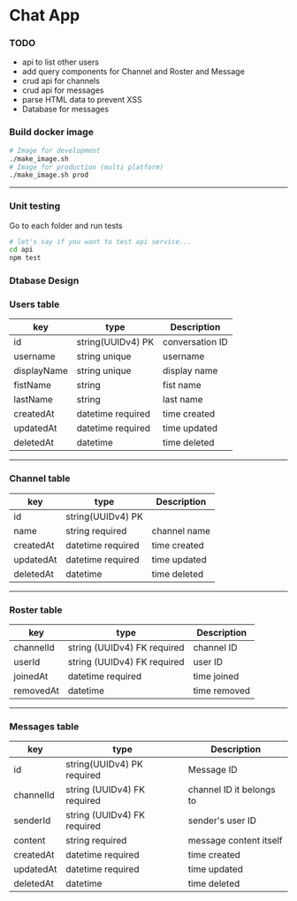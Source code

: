 # Chat App

### TODO

- api to list other users
- add query components for Channel and Roster and Message
- crud api for channels
- crud api for messages
- parse HTML data to prevent XSS
- Database for messages

### Build docker image

```bash
# Image for development
./make_image.sh
# Image for production (multi platform)
./make_image.sh prod
```

---

### Unit testing

Go to each folder and run tests

```bash
# let's say if you want to test api service...
cd api
npm test
```

### Dtabase Design

### Users table

| key         | type              | Description     |
| ----------- | ----------------- | --------------- |
| id          | string(UUIDv4) PK | conversation ID |
| username    | string unique     | username        |
| displayName | string unique     | display name    |
| fistName    | string            | fist name       |
| lastName    | string            | last name       |
| createdAt   | datetime required | time created    |
| updatedAt   | datetime required | time updated    |
| deletedAt   | datetime          | time deleted    |

---

### Channel table

| key       | type              | Description  |
| --------- | ----------------- | ------------ |
| id        | string(UUIDv4) PK |              |
| name      | string required   | channel name |
| createdAt | datetime required | time created |
| updatedAt | datetime required | time updated |
| deletedAt | datetime          | time deleted |

---

### Roster table

| key       | type                        | Description  |
| --------- | --------------------------- | ------------ |
| channelId | string (UUIDv4) FK required | channel ID   |
| userId    | string (UUIDv4) FK required | user ID      |
| joinedAt  | datetime required           | time joined  |
| removedAt | datetime                    | time removed |

---

### Messages table

| key       | type                        | Description              |
| --------- | --------------------------- | ------------------------ |
| id        | string(UUIDv4) PK required  | Message ID               |
| channelId | string (UUIDv4) FK required | channel ID it belongs to |
| senderId  | string (UUIDv4) FK required | sender's user ID         |
| content   | string required             | message content itself   |
| createdAt | datetime required           | time created             |
| updatedAt | datetime required           | time updated             |
| deletedAt | datetime                    | time deleted             |
